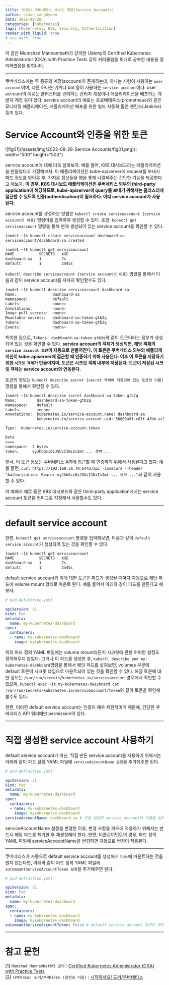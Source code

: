 ```yaml
---
title: (K8S) 쿠버네티스 서비스 계정(Service Accounts)
author: simon sanghyeon
date: 2022-08-28
categories: [Kubernetes]
tags: [Kubernetes, K8S, Security, Authentication]
render_with_liquid: true
# use_math: true
---
```

이 글은 Mumshad Mannambeth가 강의한 Udemy의 Certified Kubernetes Administrator (CKA) with Practice Tests 강의 커리큘럼을 토대로 공부한 내용을 정리하였음을 밝힙니다.

---

쿠버네티스에는 두 종류의 계정(account)이 존재하는데, 하나는 사람이 사용하는 `user account`이며, 다른 하나는 기계나 bot 등이 사용하는 `service account`이다. user account의 예로는 클러스터를 관리하는 관리자 계정이나 애플리케이션을 배포하는 개발자 계정 등이 있다. service account의 예로는 프로메테우스(prometheus)와 같은 모니터링 애플리케이션, 애플리케이션 배포를 위한 빌드 자동화 툴인 젠킨스(Jenkins) 등이 있다.

# Service Account와 인증을 위한 토큰

![fig01](/assets/img/2022-08-28-Service Accounts/fig01.png){: width="500" height="500"}

service account에 대해 더욱 살펴보자. 예를 들어, K8S 대시보드라는 애플리케이션을 만들었다고 가정해보자. 이 애플리케이션은 kube-apiserver에 request를 보내서 파드 정보를 받아온 후, 가져온 정보들을 웹을 통해 나열해주는 간단한 기능을 제공한다고 해보자. **이 경우, K8S 대시보드 애플리케이션은 쿠버네티스 외부의 third-party application에 해당하므로, kube-apiserver에 query를 보내기 위해서는 클러스터에 접근할 수 있도록 인증(authentication)이 필요하다. 이때 service account가 사용된다.**

service account를 생성하는 방법은 `kubectl create serviceaccount {service account의 이름}` 명령어를 입력하여 생성할 수 있다.
또한, `kubectl get serviceaccount` 명령을 통해 현재 생성되어 있는 service account를 확인할 수 있다.

```bash
[node1 ~]$ kubectl create serviceaccount dashboard-sa
serviceaccount/dashboard-sa created

[node1 ~]$ kubectl get serviceaccount
NAME           SECRETS   AGE
dashboard-sa   1         7s
default        1         2m45s
```

`kubectl describe serviceaccount {service account의 이름}` 명령을 통해서 다음과 같이 service account를 자세히 확인할수도 있다.
```bash
[node1 ~]$ kubectl describe serviceaccount dashboard-sa
Name:                dashboard-sa
Namespace:           default
Labels:              <none>
Annotations:         <none>
Image pull secrets:  <none>
Mountable secrets:   dashboard-sa-token-gtb2q
Tokens:              dashboard-sa-token-gtb2q
Events:              <none>
```

특이한 점으로, `Tokens: dashboard-sa-token-gtb2q`와 같이 토큰이라는 정보가 생성되어 있는 것을 확인할 수 있다.
**service account의 객체가 생성되면, 해당 객체의 `service account 토큰`이 자동으로 만들어진다. 이 토큰은 쿠버네티스 외부의 애플리케이션이 kube-apiserver에 접근할 때 인증하기 위해 사용된다. 이후 이 토큰을 저장하기 위한 `시크릿 객체`가 만들어지며, 토큰은 시크릿 객체 내부에 저장된다. 토큰이 저장된 시크릿 객체는 service account와 연동된다.**

토큰의 정보는 `kubectl describe secret {secret 객체에 저장되어 있는 토큰의 이름}` 명령을 통해서 확인할 수 있다.

```bash
[node1 ~]$ kubectl describe secret dashboard-sa-token-gtb2q
Name:         dashboard-sa-token-gtb2q
Namespace:    default
Labels:       <none>
Annotations:  kubernetes.io/service-account.name: dashboard-sa
              kubernetes.io/service-account.uid: 56802a9f-c87f-43bb-ac5f-6c7eb104e960

Type:  kubernetes.io/service-account-token

Data
====
namespace:  7 bytes
token:      eyJhbGciOiJSUzI1NiIsImt ... 생략 ...
```

앞서, 이 토큰 정보는 쿠버네티스 API에 접근할 때 인증하기 위해서 사용된다고 했다.
예를 들면, `curl https://192.168.56.70:6443/api -insecure --header "Authorization: Bearer eyJhbGci0iJSUzI1NiIsImt ... 생략 ..."`과 같이 사용할 수 있다.

이 예에서 예로 들은 K8S 대시보드와 같은 third-party application에서는 service account 토큰을 컨피그로 지정해서 사용할수도 있다.

---

# default service account

한편, `kubectl get serviceaccount` 명령을 입력해보면, 다음과 같이 `default service account`가 생성되어 있는 것을 확인할 수 있다.

```bash
[node1 ~]$ kubectl get serviceaccount
NAME           SECRETS   AGE
dashboard-sa   1         7s
default        1         2m45s
```

default service account와 이에 대한 토큰은 파드가 생성될 때마다 자동으로 해당 파드에 volume mount 형태로 마운트 된다. 예를 들어서 아래와 같이 파드를 만든다고 해보자.

```yaml
# pod-definition.yaml

apiVersion: v1
kind: Pod
metadata:
  name: my-kubernetes-dashboard
spec:
  containers:
  - name: my-kubernetes-dashboard
    image: mykubernetes-dashboard
```
위의 파드 정의 YAML 파일에는 volume mount라든지 시크릿에 관한 어떠한 설정도 정의해두지 않았다.
그러나 이 파드를 생성한 후, `kubectl describe pod my-kubernetes-dashboard`명령을 통해서 해당 파드를 살펴보면, volumes 부분에 default 토큰이 시크릿 타입으로 마운트되어 있는 것을 확인할 수 있다.
해당 토큰에 대한 정보는 `/var/run/secrets/kubernetes.io/serviceaccount` 경로에서 확인할 수 있으며, `kubectl exec -it my-kubernetes-dasyboard cat /var/run/secrets/kubernetes.io/serviceaccount/token`와 같이 토큰을 확인해 볼수도 있다.

한편, 이러한 default service account는 인증이 매우 제한적이기 때문에, 간단한 쿠버네티스 API 쿼리에만 permission이 있다.

---
# 직접 생성한 service account 사용하기

default service account가 아닌, 직접 만든 service account를 사용하기 위해서는 아래와 같이 파드 설정 YAML 파일에 `serviceAccountName 설정`을 추가해주면 된다.

```yaml
# pod-definition.yaml

apiVersion: v1
kind: Pod
metadata:
  name: my-kubernetes-dashboard
spec:
  containers:
  - name: my-kubernetes-dashboard
    image: mykubernetes-dashboard
serviceAccountName: dashboard-sa # 직접 생성한 service account의 이름을 입력한다.
```

serviceAccountName 설정을 변경한 이후, 변경 사항을 파드에 적용하기 위해서는 반드시 해당 파드를 제거한 후 재생성해야 한다.
한편, 디플로이먼트의 경우, 파드 정의 YAML 파일에 serviceAccountName을 변경하면 자동으로 변경이 적용된다.

---
쿠버네티스가 자동으로 default service account를 생성해서 파드에 마운트하는 것을 원치 않는다면, 아래와 같이 파드 정의 YAML 파일에 `automountServiceAccountToken 설정`을 추가해주면 된다.

```yaml
# pod-definition.yaml

apiVersion: v1
kind: Pod
metadata:
  name: my-kubernetes-dashboard
spec:
  containers:
  - name: my-kubernetes-dashboard
    image: mykubernetes-dashboard
automountServiceAccountToken: False # default service account 토큰이 파드에 자동으로 마운트되지 못하게 한다.
```
---
# 참고 문헌

[1] `Mumshad Mannambeth의 강의` : [Certified Kubernetes Administrator (CKA) with Practice Tests](https://www.udemy.com/course/certified-kubernetes-administrator-with-practice-tests/)<br>
[2] `시작하세요! 도커/쿠버네티스 (용찬호 지음)` : [시작하세요! 도커/쿠버네티스](http://www.yes24.com/Product/Goods/84927385)<br>
